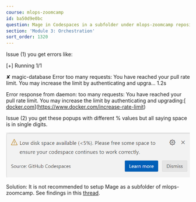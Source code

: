 ```yaml
---
course: mlops-zoomcamp
id: ba50d9e0bc
question: Mage in Codespaces in a subfolder under mlops-zoomcamp repository
section: 'Module 3: Orchestration'
sort_order: 1320
---
```


Issue (1) you get errors like:

[+] Running 1/1

✘ magic-database Error too many requests: You have reached your pull rate limit. You may increase the limit by authenticating and upgra...                       1.2s

Error response from daemon: too many requests: You have reached your pull rate limit. You may increase the limit by authenticating and upgrading:[ [docker.com](https://www.docker.com/increase-rate-limit)](https://www.docker.com/increase-rate-limit)

Issue (2) you get these popups with different % values but all saying space is in single digits.

![Image](images/mlops-zoomcamp/image_f76f8e53.png)

Solution: It is not recommended to setup Mage as a subfolder of mlops-zoomcamp. See findings in this [thread](https://datatalks-club.slack.com/archives/C02R98X7DS9/p1716963258584219).

